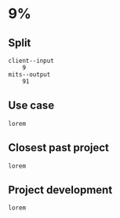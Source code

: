 # 9%

## Split
	client--input 
		9
	mits--output 
		91

## Use case
	lorem

## Closest past project
	lorem 

## Project development
	lorem 
